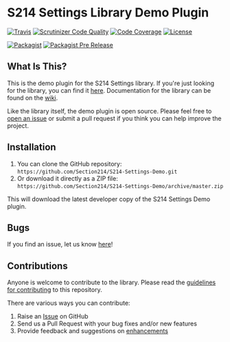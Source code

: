 # S214 Settings Library Demo Plugin
[![Travis](https://img.shields.io/travis/Section214/S214-Settings-Demo.svg?maxAge=2592000)](https://travis-ci.org/Section214/S214-Settings-Demo/)
[![Scrutinizer Code Quality](https://scrutinizer-ci.com/g/Section214/S214-Settings-Demo/badges/quality-score.png?b=master)](https://scrutinizer-ci.com/g/Section214/S214-Settings-Demo/?branch=master)
[![Code Coverage](https://scrutinizer-ci.com/g/Section214/S214-Settings-Demo/badges/coverage.png?b=master)](https://scrutinizer-ci.com/g/Section214/S214-Settings-Demo/?branch=master)
[![License](https://img.shields.io/badge/license-GPL--2.0%2B-green.svg)](https://github.com/Section214/S214-Settings/blob/master/license.txt)

[![Packagist](https://img.shields.io/packagist/v/symfony/symfony.svg?maxAge=2592000)]()
[![Packagist Pre Release](https://img.shields.io/packagist/vpre/Section214/S214-Settings.svg?maxAge=2592000)]()

## What Is This?

This is the demo plugin for the S214 Settings library. If you're just looking for the library, you can find it [here](https://github.com/Section214/S214-Settings). Documentation for the library can be found on the [wiki](https://github.com/Section214/S214-Settings/wiki).

Like the library itself, the demo plugin is open source. Please feel free to [open an issue](https://github.com/Section214/S214-Settings/issues?state=open) or submit a pull request if you think you can help improve the project.

## Installation

1. You can clone the GitHub repository: `https://github.com/Section214/S214-Settings-Demo.git`
2. Or download it directly as a ZIP file: `https://github.com/Section214/S214-Settings-Demo/archive/master.zip`

This will download the latest developer copy of the S214 Settings Demo plugin.

## Bugs

If you find an issue, let us know [here](https://github.com/Section214/S214-Settings-Demo/issues?state=open)!

## Contributions

Anyone is welcome to contribute to the library. Please read the [guidelines for contributing](https://github.com/Section214/S214-Settings-Demo/blob/master/CONTRIBUTING.md) to this repository.

There are various ways you can contribute:

1. Raise an [Issue](https://github.com/Section214/S214-Settings-Demo/issues) on GitHub
2. Send us a Pull Request with your bug fixes and/or new features
3. Provide feedback and suggestions on [enhancements](https://github.com/Section214/S214-Settings-Demo/issues?direction=desc&labels=Enhancement&page=1&sort=created&state=open)
